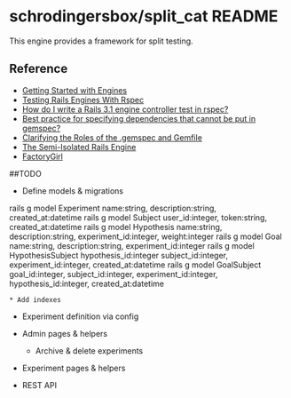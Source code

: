 # schrodingersbox/split_cat README

This engine provides a framework for split testing.

## Reference

 * [Getting Started with Engines](http://edgeguides.rubyonrails.org/engines.html)
 * [Testing Rails Engines With Rspec](http://whilefalse.net/2012/01/25/testing-rails-engines-rspec/)
 * [How do I write a Rails 3.1 engine controller test in rspec?](http://stackoverflow.com/questions/5200654/how-do-i-write-a-rails-3-1-engine-controller-test-in-rspec)
 * [Best practice for specifying dependencies that cannot be put in gemspec?](https://groups.google.com/forum/?fromgroups=#!topic/ruby-bundler/U7FMRAl3nJE)
 * [Clarifying the Roles of the .gemspec and Gemfile](http://yehudakatz.com/2010/12/16/clarifying-the-roles-of-the-gemspec-and-gemfile/)
 * [The Semi-Isolated Rails Engine](http://bibwild.wordpress.com/2012/05/10/the-semi-isolated-rails-engine/)
 * [FactoryGirl](https://github.com/thoughtbot/factory_girl)

##TODO

  * Define models & migrations

rails g model Experiment name:string, description:string, created_at:datetime
rails g model Subject user_id:integer, token:string, created_at:datetime
rails g model Hypothesis name:string, description:string, experiment_id:integer, weight:integer
rails g model Goal name:string, description:string, experiment_id:integer
rails g model HypothesisSubject hypothesis_id:integer subject_id:integer, experiment_id:integer, created_at:datetime
rails g model GoalSubject goal_id:integer, subject_id:integer, experiment_id:integer, hypothesis_id:integer, created_at:datetime

    * Add indexes

  * Experiment definition via config

  * Admin pages & helpers
    * Archive & delete experiments

  * Experiment pages & helpers

  * REST API



